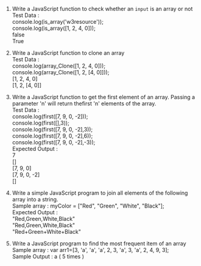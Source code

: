 1.  Write a JavaScript function to check whether an `input` is an array or not  
    Test Data :  
    console.log(is_array('w3resource'));  
    console.log(is_array([1, 2, 4, 0]));  
    false  
    True  


2.  Write a JavaScript function to clone an array  
    Test Data :  
    console.log(array_Clone([1, 2, 4, 0]));  
    console.log(array_Clone([1, 2, [4, 0]]));  
    [1, 2, 4, 0]  
    [1, 2, [4, 0]]  
    
    
3. Write a JavaScript function to get the first element of an array. Passing a parameter 'n' will return thefirst   'n' elements of the array.  
    Test Data :  
    console.log(first([7, 9, 0, -2]));  
    console.log(first([],3));  
    console.log(first([7, 9, 0, -2],3));  
    console.log(first([7, 9, 0, -2],6));  
    console.log(first([7, 9, 0, -2],-3));  
    Expected Output :  
    7  
    []  
    [7, 9, 0]  
    [7, 9, 0, -2]  
    []  


4.  Write a simple JavaScript program to join all elements of the following array into a string.  
    Sample array : myColor = ["Red", "Green", "White", "Black"];  
    Expected Output :  
    "Red,Green,White,Black"  
    "Red,Green,White,Black"  
    "Red+Green+White+Black"  


5.  Write a JavaScript program to find the most frequent item of an array  
    Sample array : var arr1=[3, 'a', 'a', 'a', 2, 3, 'a', 3, 'a', 2, 4, 9, 3];  
    Sample Output : a ( 5 times )  
